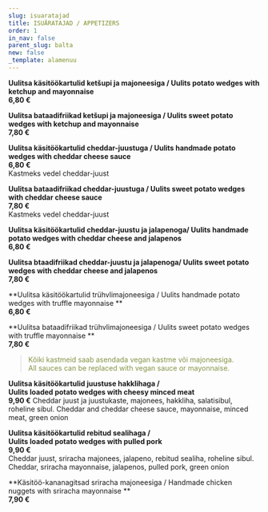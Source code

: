 ```yaml
---
slug: isuaratajad
title: ISUÄRATAJAD / APPETIZERS
order: 1
in_nav: false
parent_slug: balta
new: false
_template: alamenuu
---
```


**Uulitsa käsitöökartulid ketšupi ja majoneesiga / Uulits potato wedges with ketchup and mayonnaise**\
**6,80 €**

**Uulitsa bataadifriikad ketšupi ja majoneesiga / Uulits sweet potato wedges with ketchup and mayonnaise**\
**7,80 €**

**Uulitsa käsitöökartulid cheddar-juustuga / Uulits handmade potato wedges with cheddar cheese sauce**\
**6,80 €**\
<span class="koostis">Kastmeks vedel cheddar-juust</span>

**Uulitsa bataadifriikad cheddar-juustuga / Uulits sweet potato wedges with cheddar cheese sauce**\
**7,80 €**\
<span class="koostis">Kastmeks vedel cheddar-juust</span>

<span class="spicy"></span> **Uulitsa käsitöökartulid cheddar-juustu ja jalapenoga/ Uulits handmade potato wedges with cheddar cheese and jalapenos**\
**6,80 €**

<span class="spicy"></span> **Uulitsa btaadifriikad cheddar-juustu ja jalapenoga/ Uulits sweet potato wedges with cheddar cheese and jalapenos**\
**7,80 €**

**Uulitsa käsitöökartulid trühvlimajoneesiga / Uulits handmade potato wedges with truffle mayonnaise **\
**6,80 €**

**Uulitsa bataadifriikad trühvlimajoneesiga / Uulits sweet potato wedges with truffle mayonnaise **\
**7,80 €**

> <span style="color: #839446;">Kõiki kastmeid saab asendada vegan kastme või majoneesiga.\
> All sauces can be replaced with vegan sauce or mayonnaise.</span><span class="vege"></span><span class="vegan"></span>

<span class="special"></span> **Uulitsa käsitöökartulid juustuse hakklihaga /**\
**Uulits loaded potato wedges with cheesy minced meat**\
**9,90 €** <span class="koostis">Cheddar juust ja juustukaste, majonees, hakkliha, salatisibul, roheline sibul. Cheddar and cheddar cheese sauce, mayonnaise, minced meat, green onion</span>  

<span class="special"></span> <span class="spicy"></span> **Uulitsa käsitöökartulid rebitud sealihaga /**\
**Uulits loaded potato wedges with pulled pork**\
**9,90 €**\
<span class="koostis">Cheddar juust, sriracha majonees, jalapeno, rebitud sealiha, roheline sibul. Cheddar, sriracha mayonnaise, jalapenos, pulled pork, green onion</span> 

<span class="special"></span> <span class="spicy"></span> **Käsitöö-kananagitsad sriracha majoneesiga / Handmade chicken nuggets with sriracha mayonnaise **\
**7,90 €**
